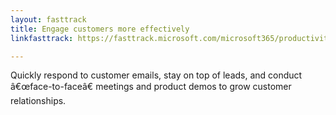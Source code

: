 ```yaml
---
layout: fasttrack
title: Engage customers more effectively
linkfasttrack: https://fasttrack.microsoft.com/microsoft365/productivitylibrary/Engage-customers-more-effectively 

---
```

Quickly respond to customer emails, stay on top of leads, and conduct â€œface-to-faceâ€ meetings and product demos to grow customer relationships.
